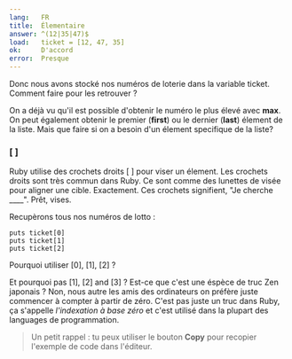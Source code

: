 ```yaml
---
lang:   FR
title:  Élementaire
answer: ^(12|35|47)$
load:   ticket = [12, 47, 35]
ok:     D'accord
error:  Presque
---
```


Donc nous avons stocké nos numéros de loterie dans la variable ticket.
Comment faire pour les retrouver ?

On a déjà vu qu'il est possible d'obtenir le numéro le plus élevé avec __max__.
On peut également obtenir le premier (__first__) ou le dernier (__last__)
élement de la liste.
Mais que faire si on a besoin d'un élement specifique de la liste?

### [ ]
Ruby utilise des crochets droits [ ] pour viser un élement.
Les crochets droits sont très commun dans Ruby.
Ce sont comme des lunettes de visée pour aligner une cible. Exactement.
Ces crochets signifient, "Je cherche ____". Prêt, vises.

Recupèrons tous nos numéros de lotto :

    puts ticket[0]
    puts ticket[1]
    puts ticket[2]

Pourquoi utiliser [0], [1], [2] ?

Et pourquoi pas [1], [2] and [3] ? Est-ce que c'est une éspèce de truc Zen japonais ?
Non, nous autre les amis des ordinateurs on préfère juste commencer à compter à
partir de zéro. C'est pas juste un truc dans Ruby, ça s'appelle _l'indexation à
base zéro_ et c'est utilisé dans la plupart des languages de programmation.

> Un petit rappel : tu peux utiliser le bouton __Copy__ pour recopier l'exemple de code dans l'éditeur.
